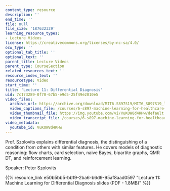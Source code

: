 ```yaml
---
content_type: resource
description: ''
end_time: ''
file: null
file_size: '187632329'
learning_resource_types:
- Lecture Videos
license: https://creativecommons.org/licenses/by-nc-sa/4.0/
ocw_type: ''
optional_tab_title: ''
optional_text: ''
parent_title: Lecture Videos
parent_type: CourseSection
related_resources_text: ''
resource_index_text: ''
resourcetype: Video
start_time: ''
title: 'Lecture 11: Differential Diagnosis'
uid: 7c173289-0f70-67b5-e9d5-25f49e2010e5
video_files:
  archive_url: https://archive.org/download/MIT6.S897S19/MIT6_S897S19_lec11_300k.mp4
  video_captions_file: /courses/6-s897-machine-learning-for-healthcare-spring-2019/e896d05ac0725a65879909cacca1d5e9_VuKOW8d4KHw.vtt
  video_thumbnail_file: https://img.youtube.com/vi/VuKOW8d4KHw/default.jpg
  video_transcript_file: /courses/6-s897-machine-learning-for-healthcare-spring-2019/8d422297e311ad166f86725339d03ebe_VuKOW8d4KHw.pdf
video_metadata:
  youtube_id: VuKOW8d4KHw
---
```


Prof. Szolovits explains differential diagnosis, the distinguishing of a condition from others with similar features. He covers models of diagnostic reasoning: flow charts, card selection, naive Bayes, bipartite graphs, QMR DT, and reinforcement learning.

Speaker: Peter Szolovits

{{% resource_link e50b5bb5-bb19-2ba6-b6d9-95af8aad0597 "Lecture 11: Machine Learning for Differential Diagnosis slides (PDF - 1.8MB)" %}}

